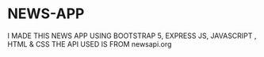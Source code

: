 # NEWS-APP
I MADE THIS NEWS APP USING BOOTSTRAP 5, EXPRESS JS, JAVASCRIPT , HTML & CSS THE API USED IS FROM newsapi.org
<img src=""></img>
